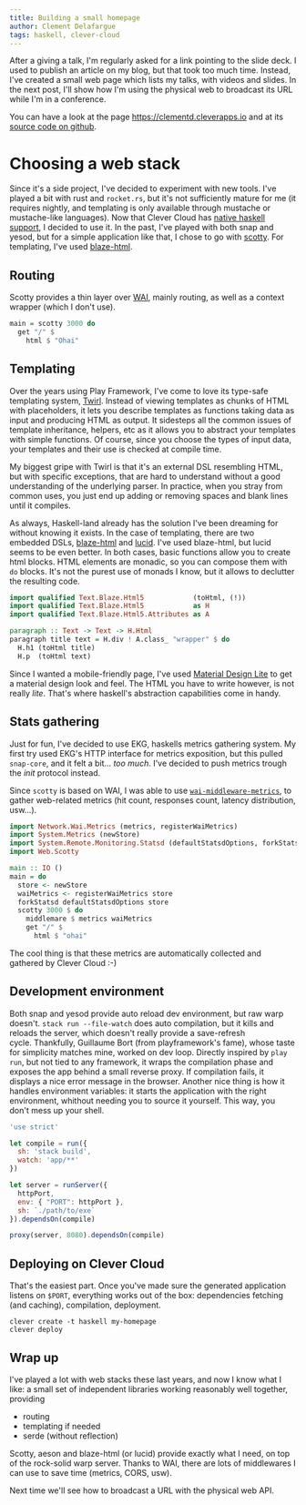 ```yaml
---
title: Building a small homepage
author: Clement Delafargue
tags: haskell, clever-cloud
---
```


After a giving a talk, I'm regularly asked for a link pointing to the slide
deck. I used to publish an article on my blog, but that took too much time.
Instead, I've created a small web page which lists my talks, with videos and
slides. In the next post, I'll show how I'm using the physical web to broadcast
its URL while I'm in a conference.

You can have a look at the page <https://clementd.cleverapps.io> and at its
[source code on github](https://github.com/divarvel/physical-homepage).

# Choosing a web stack

Since it's a side project, I've decided to experiment with new tools. I've
played a bit with rust and `rocket.rs`, but it's not sufficiently mature for me
(it requires nightly, and templating is only available through mustache or
mustache-like languages). Now that Clever Cloud has [native haskell
support](https://www.clever-cloud.com/doc/haskell/haskell/), I decided to use
it. In the past, I've played with both snap and yesod, but for a simple
application like that, I chose to go with
[scotty](https://hackage.haskell.org/package/scotty). For templating, I've used
[blaze-html](https://jaspervdj.be/blaze/tutorial.html).

## Routing

Scotty provides a thin layer over [WAI](https://www.stackage.org/package/wai),
mainly routing, as well as a context wrapper (which I don't use).

```haskell
main = scotty 3000 do
  get "/" $
    html $ "Ohai"
```

## Templating

Over the years using Play Framework, I've come to love its type-safe templating
system,
[Twirl](https://www.playframework.com/documentation/2.5.x/ScalaTemplates).
Instead of viewing templates as chunks of HTML with placeholders, it lets you
describe templates as functions taking data as input and producing HTML as
output. It sidesteps all the common issues of template inheritance, helpers,
etc as it allows you to abstract your templates with simple functions. Of
course, since you choose the types of input data, your templates and their use
is checked at compile time.

My biggest gripe with Twirl is that it's an external DSL resembling HTML, but
with specific exceptions, that are hard to understand without a good
understanding of the underlying parser. In practice, when you stray from common
uses, you just end up adding or removing spaces and blank lines until it
compiles.

As always, Haskell-land already has the solution I've been dreaming for without
knowing it exists. In the case of templating, there are two embedded DSLs,
[blaze-html](https://jaspervdj.be/blaze/tutorial.html) and
[lucid](https://hackage.haskell.org/package/lucid#readme). I've used
blaze-html, but lucid seems to be even better. In both cases, basic functions
allow you to create html blocks.  HTML elements are monadic, so you can compose
them with `do` blocks. It's not the purest use of monads I know, but it allows
to declutter the resulting code.

```haskell
import qualified Text.Blaze.Html5            (toHtml, (!))
import qualified Text.Blaze.Html5            as H
import qualified Text.Blaze.Html5.Attributes as A

paragraph :: Text -> Text -> H.Html
paragraph title text = H.div ! A.class_ "wrapper" $ do
  H.h1 (toHtml title)
  H.p  (toHtml text)
```

Since I wanted a mobile-friendly page, I've used [Material Design
Lite](https://getmdl.io/) to get a material design look and feel. The HTML you
have to write however, is not really *lite*. That's where haskell's abstraction
capabilities come in handy.

## Stats gathering

Just for fun, I've decided to use EKG, haskells metrics gathering system. My
first try used EKG's HTTP interface for metrics exposition, but this pulled
`snap-core`, and it felt a bit… *too much*.  I've decided to push metrics
trough the *init* protocol instead.

Since `scotty` is based on WAI, I was able to use
[`wai-middleware-metrics`](https://hackage.haskell.org/package/wai-middleware-metrics),
to gather web-related metrics (hit count, responses count, latency
distribution, usw…).

```haskell
import Network.Wai.Metrics (metrics, registerWaiMetrics)
import System.Metrics (newStore)
import System.Remote.Monitoring.Statsd (defaultStatsdOptions, forkStatsd)
import Web.Scotty

main :: IO ()
main = do
  store <- newStore
  waiMetrics <- registerWaiMetrics store
  forkStatsd defaultStatsdOptions store
  scotty 3000 $ do
    middlemare $ metrics waiMetrics
    get "/" $
      html $ "ohai"
```

The cool thing is that these metrics are automatically collected and gathered
by Clever Cloud :-)

## Development environment

Both snap and yesod provide auto reload dev environment, but raw warp doesn't.
`stack run --file-watch` does auto compilation, but it kills and reloads the
server, which doesn't really provide a save-refresh cycle. Thankfully,
Guillaume Bort (from playframework's fame), whose taste for simplicity matches
mine, worked on dev loop. Directly inspired by `play run`, but not tied to any
framework, it wraps the compilation phase and exposes the app behind a small
reverse proxy. If compilation fails, it displays a nice error message in the
browser. Another nice thing is how it handles environment variables: it starts
the application with the right environment, whithout needing you to source it
yourself. This way, you don't mess up your shell.

```javascript
'use strict'

let compile = run({
  sh: 'stack build',
  watch: 'app/**'
})

let server = runServer({
  httpPort,
  env: { "PORT": httpPort },
  sh: `./path/to/exe`
}).dependsOn(compile)

proxy(server, 8080).dependsOn(compile)
```

## Deploying on Clever Cloud

That's the easiest part. Once you've made sure the generated application
listens on `$PORT`, everything works out of the box: dependencies fetching (and
caching), compilation, deployment.

	clever create -t haskell my-homepage
	clever deploy

## Wrap up

I've played a lot with web stacks these last years, and now I know what I like:
a small set of independent libraries working reasonably well together, providing

 - routing
 - templating if needed
 - serde (without reflection)

Scotty, aeson and blaze-html (or lucid) provide exactly what I need, on top of
the rock-solid warp server. Thanks to WAI, there are lots of middlewares I can
use to save time (metrics, CORS, usw).

Next time we'll see how to broadcast a URL with the physical web API.
